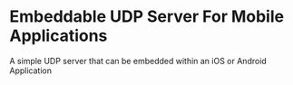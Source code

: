 # Embeddable UDP Server For Mobile Applications
 A simple UDP server that can be embedded within an iOS or Android Application
